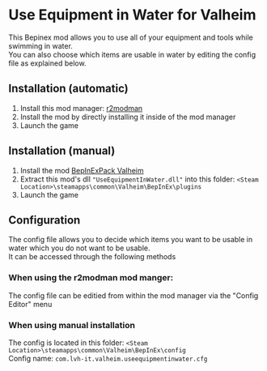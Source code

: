 ﻿# Use Equipment in Water for Valheim
This Bepinex mod allows you to use all of your equipment and tools while swimming in water.  
You can also choose which items are usable in water by editing the config file as explained below.  

## Installation (automatic)
1. Install this mod manager: [r2modman](https://valheim.thunderstore.io/package/ebkr/r2modman/)  
2. Install the mod by directly installing it inside of the mod manager  
3. Launch the game

## Installation (manual)
1. Install the mod [BepInExPack Valheim](https://valheim.thunderstore.io/package/denikson/BepInExPack_Valheim/)
2. Extract this mod's dll `"UseEquipmentInWater.dll"` into this folder: `<Steam Location>\steamapps\common\Valheim\BepInEx\plugins`
3. Launch the game

## Configuration
The config file allows you to decide which items you want to be usable in water which you do not want to be usable.  
It can be accessed through the following methods  
### When using the r2modman mod manger:
The config file can be editied from within the mod manager via the "Config Editor" menu  

### When using manual installation
The config is located in this folder: `<Steam Location>\steamapps\common\Valheim\BepInEx\config`  
Config name: `com.lvh-it.valheim.useequipmentinwater.cfg`